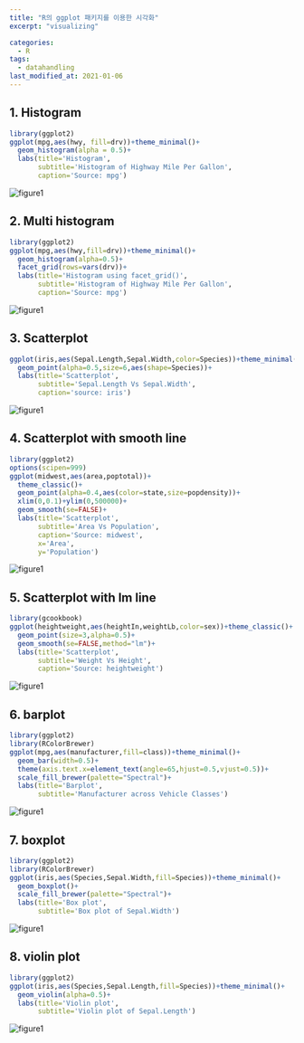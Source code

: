 ```yaml
---
title: "R의 ggplot 패키지를 이용한 시각화"
excerpt: "visualizing"

categories:
  - R
tags:
  - datahandling
last_modified_at: 2021-01-06
---
```


## **1. Histogram** ##
```R
library(ggplot2)
ggplot(mpg,aes(hwy, fill=drv))+theme_minimal()+
  geom_histogram(alpha = 0.5)+
  labs(title='Histogram',
       subtitle='Histogram of Highway Mile Per Gallon',
       caption='Source: mpg')
```
![figure1](/figures/ggplot1.png)

## **2. Multi histogram** ##
```R
library(ggplot2)
ggplot(mpg,aes(hwy,fill=drv))+theme_minimal()+
  geom_histogram(alpha=0.5)+
  facet_grid(rows=vars(drv))+
  labs(title='Histogram using facet_grid()',
       subtitle='Histogram of Highway Mile Per Gallon',
       caption='Source: mpg')
```
![figure1](/figures/ggplot2.png)

## **3. Scatterplot** ##
```R
ggplot(iris,aes(Sepal.Length,Sepal.Width,color=Species))+theme_minimal()+
  geom_point(alpha=0.5,size=6,aes(shape=Species))+
  labs(title='Scatterplot',
       subtitle='Sepal.Length Vs Sepal.Width',
       caption='source: iris')
```
![figure1](/figures/ggplot3.png)

## **4. Scatterplot with smooth line** ##
```R
library(ggplot2)
options(scipen=999)
ggplot(midwest,aes(area,poptotal))+
  theme_classic()+
  geom_point(alpha=0.4,aes(color=state,size=popdensity))+
  xlim(0,0.1)+ylim(0,500000)+
  geom_smooth(se=FALSE)+
  labs(title='Scatterplot',
       subtitle='Area Vs Population',
       caption='Source: midwest',
       x='Area',
       y='Population')
```
![figure1](/figures/ggplot4.png)

## **5. Scatterplot with lm line** ##
```R
library(gcookbook)
ggplot(heightweight,aes(heightIn,weightLb,color=sex))+theme_classic()+
  geom_point(size=3,alpha=0.5)+
  geom_smooth(se=FALSE,method="lm")+
  labs(title='Scatterplot',
       subtitle='Weight Vs Height',
       caption='Source: heightweight')

```
![figure1](/figures/ggplot5.png)

## **6. barplot** ##
```R
library(ggplot2)
library(RColorBrewer)
ggplot(mpg,aes(manufacturer,fill=class))+theme_minimal()+
  geom_bar(width=0.5)+
  theme(axis.text.x=element_text(angle=65,hjust=0.5,vjust=0.5))+
  scale_fill_brewer(palette="Spectral")+
  labs(title='Barplot',
       subtitle='Manufacturer across Vehicle Classes')
``` 
![figure1](/figures/ggplot6.png)

## **7. boxplot** ##
```R
library(ggplot2)
library(RColorBrewer)
ggplot(iris,aes(Species,Sepal.Width,fill=Species))+theme_minimal()+
  geom_boxplot()+
  scale_fill_brewer(palette="Spectral")+
  labs(title='Box plot',
       subtitle='Box plot of Sepal.Width')
```
![figure1](/figures/ggplot7.png)

## **8. violin plot** ##
```R
library(ggplot2)
ggplot(iris,aes(Species,Sepal.Length,fill=Species))+theme_minimal()+
  geom_violin(alpha=0.5)+
  labs(title='Violin plot',
       subtitle='Violin plot of Sepal.Length')
```
![figure1](/figures/ggplot8.png)



